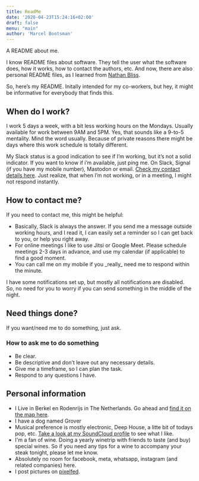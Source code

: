 ```yaml
---
title: ReadMe
date: '2020-04-23T15:24:16+02:00'
draft: false
menu: "main"
author: 'Marcel Bootsman'
---
```

A README about me.

I know README files about software. They tell the user what the software does, how it works, how to contact the authors, etc. And now, there are also personal README files, as I learned from [Nathan Bliss](https://twitter.com/nathan_bliss).

So, here’s my README. Initally intended for my co-workers, but hey, it might be informative for everybody that finds this.

When do I work? 
-----------------

I work 5 days a week, with a bit less working hours on the Mondays. Usually available for work between 9AM and 5PM. Yes, that sounds like a 9-to-5 mentality. Mind the word usually. Because of private reasons there might be days where this work schedule is totally different.

My Slack status is a good indication to see if I’m working, but it’s not a solid indicator. If you want to know if i’m available, just ping me. On Slack, Signal (if you have my mobile number), Mastodon or email. [Check my contact details here](https://marcelbootsman.nl/#connect). Just realize, that when I’m not working, or in a meeting, I might not respond instantly.

How to contact me? 
--------------------

If you need to contact me, this might be helpful:

- Basically, Slack is always the answer. If you send me a message outside working hours, and I read it, I can easily set a reminder so I can get back to you, or help you right away.
- For online meetings I like to use Jitsi or Google Meet. Please schedule meetings 2-3 days in advance, and use my calendar (if applicable) to find a good moment.
- You can call me on my mobile if you \_really\_ need me to respond within the minute.

I have some notifications set up, but mostly all notifications are disabled. So, no need for you to worry if you can send something in the middle of the night.

Need things done? 
-------------------

If you want/need me to do something, just ask.

### How to ask me to do something

- Be clear.
- Be descriptive and don’t leave out any necessary details.
- Give me a timeframe, so I can plan the task.
- Respond to any questions I have.

Personal information 
----------------------

- I Live in Berkel en Rodenrijs in The Netherlands. Go ahead and [find it on the map here](https://www.openstreetmap.org/relation/47368).
- I have a dog named Grover
- Musical preference is mostly electronic, Deep House, a litte bit of todays pop, etc. [Take a look at my SoundCloud profile](https://soundcloud.com/marcel-bootsman) to see what I like.
- I'm a fan of wine. Doing a yearly winetrip with friends to taste (and buy) special wines. So if you need any tips for a wine to accompany your steak tonight, please let me know.
- Absolutely no room for facebook, meta, whatsapp, instagram (and related companies) here.
- I post pictures on [pixelfed](https://pixelfed.social/mbootsman/).